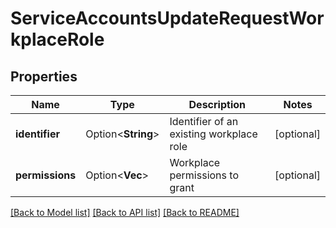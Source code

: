 # ServiceAccountsUpdateRequestWorkplaceRole

## Properties

Name | Type | Description | Notes
------------ | ------------- | ------------- | -------------
**identifier** | Option<**String**> | Identifier of an existing workplace role | [optional]
**permissions** | Option<**Vec<String>**> | Workplace permissions to grant | [optional]

[[Back to Model list]](../README.md#documentation-for-models) [[Back to API list]](../README.md#documentation-for-api-endpoints) [[Back to README]](../README.md)


